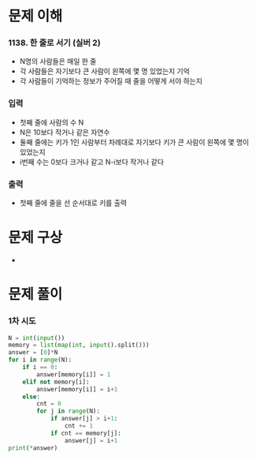 # 문제 이해
### 1138. 한 줄로 서기 (실버 2)
* N명의 사람들은 매일 한 줄
* 각 사람들은 자기보다 큰 사람이 왼쪽에 몇 명 있었는지 기억
* 각 사람들이 기억하는 정보가 주어질 때 줄을 어떻게 서야 하는지
### 입력
* 첫째 줄에 사람의 수 N
* N은 10보다 작거나 같은 자연수
* 둘째 줄에는 키가 1인 사람부터 차례대로 자기보다 키가 큰 사람이 왼쪽에 몇 명이 있었는지
* i번째 수는 0보다 크거나 같고 N-i보다 작거나 같다
### 출력
* 첫째 줄에 줄을 선 순서대로 키를 출력
# 문제 구상
* 
# 문제 풀이
### 1차 시도
```python
N = int(input())
memory = list(map(int, input().split()))
answer = [0]*N
for i in range(N):
    if i == 0:
        answer[memory[i]] = 1
    elif not memory[i]:
        answer[memory[i]] = i+1
    else:
        cnt = 0
        for j in range(N):
            if answer[j] > i+1:
                cnt += 1
            if cnt == memory[j]:
                answer[j] = i+1
print(*answer)
```